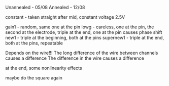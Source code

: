 Unannealed - 05/08
Annealed - 12/08

constant - taken straight after mid, constant voltage 2.5V

gain1 - random, same one at the pin
lowg - careless, one at the pin, the second at the electrode, triple at the end, one at the pin causes phase shift
new1 - triple at the beginning, both at the pins
supernew1 - triple at the end, both at the pins, repeatable

Depends on the wire!!!
The long difference of the wire between channels causes a difference
The difference in the wire causes a difference


at the end, some nonlinearity effects

maybe do the square again